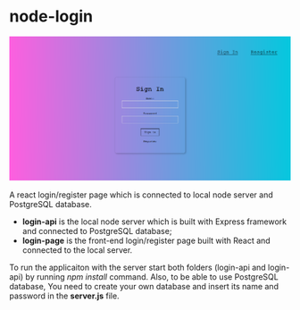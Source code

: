 # node-login
![Login Screenshot](/media/screenshot.png)

A react login/register page which is connected to local node server and PostgreSQL database.
- **login-api** is the local node server which is built with Express framework and connected to PostgreSQL database;
- **login-page** is the front-end login/register page built with React and connected to the local server.

To run the applicaiton with the server start both folders (login-api and login-api) by running *npm install* command.
Also, to be able to use PostgreSQL database, You need to create your own database and insert its name and password in the **server.js** file.
